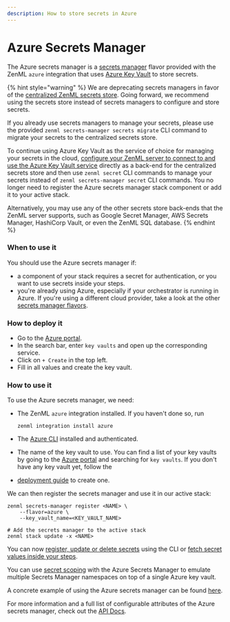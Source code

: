 ```yaml
---
description: How to store secrets in Azure
---
```


# Azure Secrets Manager

The Azure secrets manager is a [secrets manager](./) flavor provided with the ZenML `azure` integration that uses [Azure Key Vault](https://azure.microsoft.com/en-us/services/key-vault/#product-overview) to store secrets.

{% hint style="warning" %}
We are deprecating secrets managers in favor of the [centralized ZenML secrets store](../../../../old\_book/starter-guide/production-fundamentals/secrets-management.md#centralized-secrets-store). Going forward, we recommend using the secrets store instead of secrets managers to configure and store secrets.

If you already use secrets managers to manage your secrets, please use the provided `zenml secrets-manager secrets migrate` CLI command to migrate your secrets to the centralized secrets store.

To continue using Azure Key Vault as the service of choice for managing your secrets in the cloud, [configure your ZenML server to connect to and use the Azure Key Vault service](../../../learning/getting-started/deploying-zenml/deploying-zenml.md) directly as a back-end for the centralized secrets store and then use `zenml secret` CLI commands to manage your secrets instead of `zenml secrets-manager secret` CLI commands. You no longer need to register the Azure secrets manager stack component or add it to your active stack.

Alternatively, you may use any of the other secrets store back-ends that the ZenML server supports, such as Google Secret Manager, AWS Secrets Manager, HashiCorp Vault, or even the ZenML SQL database.
{% endhint %}

### When to use it

You should use the Azure secrets manager if:

* a component of your stack requires a secret for authentication, or you want to use secrets inside your steps.
* you're already using Azure, especially if your orchestrator is running in Azure. If you're using a different cloud provider, take a look at the other [secrets manager flavors](./#secrets-manager-flavors).

### How to deploy it

* Go to the [Azure portal](https://portal.azure.com/#home).
* In the search bar, enter `key vaults` and open up the corresponding service.
* Click on `+ Create` in the top left.
* Fill in all values and create the key vault.

### How to use it

To use the Azure secrets manager, we need:

*   The ZenML `azure` integration installed. If you haven't done so, run

    ```shell
    zenml integration install azure
    ```
* The [Azure CLI](https://docs.microsoft.com/en-us/cli/azure/install-azure-cli) installed and authenticated.
* The name of the key vault to use. You can find a list of your key vaults by going to the [Azure portal](https://portal.azure.com/#home) and searching for `key vaults`. If you don't have any key vault yet, follow the
* [deployment guide](azure.md#how-to-deploy-it) to create one.

We can then register the secrets manager and use it in our active stack:

```shell
zenml secrets-manager register <NAME> \
    --flavor=azure \
    --key_vault_name=<KEY_VAULT_NAME>

# Add the secrets manager to the active stack
zenml stack update -x <NAME>
```

You can now [register, update or delete secrets](./#in-the-cli) using the CLI or [fetch secret values inside your steps](./#in-a-zenml-step).

You can use [secret scoping](./#secret-scopes) with the Azure Secrets Manager to emulate multiple Secrets Manager namespaces on top of a single Azure key vault.

A concrete example of using the Azure secrets manager can be found [here](https://github.com/zenml-io/zenml/tree/main/examples/cloud\_secrets\_manager).

For more information and a full list of configurable attributes of the Azure secrets manager, check out the [API Docs](https://apidocs.zenml.io/latest/integration\_code\_docs/integrations-azure/#zenml.integrations.azure.secrets\_managers.azure\_secrets\_manager.AzureSecretsManager).
